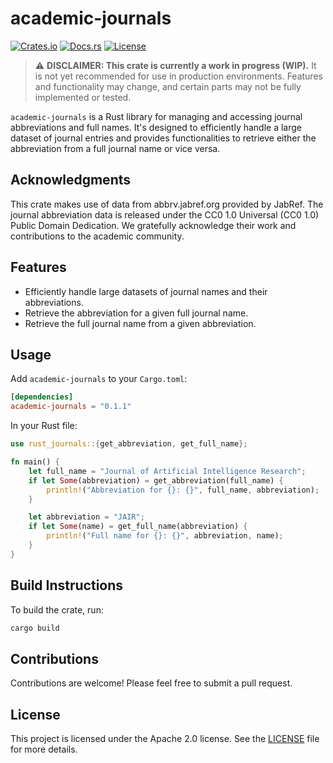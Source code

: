 # academic-journals

[![Crates.io](https://img.shields.io/crates/v/academic-journals.svg)](https://crates.io/crates/academic-journals)
[![Docs.rs](https://docs.rs/academic-journals/badge.svg)](https://docs.rs/academic-journals)
[![License](https://img.shields.io/badge/license-Apache%202.0-blue.svg)](LICENSE)


> :warning: **DISCLAIMER: This crate is currently a work in progress (WIP).** It is not yet recommended for use in
production environments. Features and functionality may change, and certain parts may not be fully implemented or
tested.

`academic-journals` is a Rust library for managing and accessing journal abbreviations and full names. It's designed to
efficiently handle a large dataset of journal entries and provides functionalities to retrieve either the abbreviation
from a full journal name or vice versa.

## Acknowledgments

This crate makes use of data from abbrv.jabref.org provided by JabRef. The journal abbreviation data is released under
the CC0 1.0 Universal (CC0 1.0) Public Domain Dedication. We gratefully acknowledge their work and contributions to the
academic community.

## Features

- Efficiently handle large datasets of journal names and their abbreviations.
- Retrieve the abbreviation for a given full journal name.
- Retrieve the full journal name from a given abbreviation.

## Usage

Add `academic-journals` to your `Cargo.toml`:

```toml
[dependencies]
academic-journals = "0.1.1"
```

In your Rust file:

```rust
use rust_journals::{get_abbreviation, get_full_name};

fn main() {
    let full_name = "Journal of Artificial Intelligence Research";
    if let Some(abbreviation) = get_abbreviation(full_name) {
        println!("Abbreviation for {}: {}", full_name, abbreviation);
    }

    let abbreviation = "JAIR";
    if let Some(name) = get_full_name(abbreviation) {
        println!("Full name for {}: {}", abbreviation, name);
    }
}
```

## Build Instructions

To build the crate, run:

```bash
cargo build
```

## Contributions

Contributions are welcome! Please feel free to submit a pull request.

## License

This project is licensed under the Apache 2.0 license. See the [LICENSE](LICENSE) file for more details.
